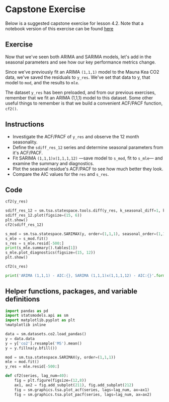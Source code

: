 # Capstone Exercise

Below is a suggested capstone exercise for lesson 4.2. Note that a notebook version of this exercise can be found [here](https://github.com/BBischof/sample-outline/blob/master/Capstone%20Exercise%20as%20Notebook.ipynb)

## Exercise

Now that we've seen both ARIMA and SARIMA models, let's add in the seasonal parameters and see how our key performance metrics change.

Since we've previously fit an ARIMA `(1,1,1)` model to the Mauna Kea CO2 data, we've saved the residuals to `y_res`. We've set that data to y,  that model to `mod`, and the results to `mle`.

The dataset `y_res` has been preloaded, and from our previous exercises, remember that we fit an ARIMA (1,1,1) model to this dataset. Some other useful things to remember is that we build a convenient ACF/PACF function, `cf2()`.

## Instructions

  * Investigate the ACF/PACF of `y_res` and observe the 12 month seasonality.
  * Define the `sdiff_res_12` series and determine seasonal parameters from it's ACF/PACF.
  * Fit SARIMA `(1,1,1)x(1,1,1,12)` —save model to `s_mod`, fit to `s_mle`— and examine the summary and diagnostics.
  * Plot the seasonal residue's ACF/PACF to see how much better they look.
  * Compare the AIC values for the `res` and `s_res`.

## Code

```python
cf2(y_res)

sdiff_res_12 = sm.tsa.statespace.tools.diff(y_res, k_seasonal_diff=1, k_seasons=12)
sdiff_res_12.plot(figsize=(15, 6))
plt.show()
cf2(sdiff_res_12)

s_mod = sm.tsa.statespace.SARIMAX(y, order=(1,1,1), seasonal_order=(1,1,1,12))
s_mle = s_mod.fit()
s_res = s_mle.resid[-500:]
print(s_mle.summary().tables[1])
s_mle.plot_diagnostics(figsize=(15, 12))
plt.show()

cf2(s_res)

print('ARIMA (1,1,1) - AIC:{}, SARIMA (1,1,1)x(1,1,1,12) - AIC:{}'.format(mle.aic, s_mle.aic))
```

## Helper functions, packages, and variable definitions

```python
import pandas as pd
import statsmodels.api as sm
import matplotlib.pyplot as plt
%matplotlib inline

data = sm.datasets.co2.load_pandas()
y = data.data
y = y['co2'].resample('MS').mean()
y = y.fillna(y.bfill())

mod = sm.tsa.statespace.SARIMAX(y, order=(1,1,1))
mle = mod.fit()
y_res = mle.resid[-500:]

def cf2(series, lag_num=40):
    fig = plt.figure(figsize=(12,8))
    ax1, ax2 = fig.add_subplot(211), fig.add_subplot(212)
    fig = sm.graphics.tsa.plot_acf(series, lags=lag_num, ax=ax1)
    fig = sm.graphics.tsa.plot_pacf(series, lags=lag_num, ax=ax2)
```
